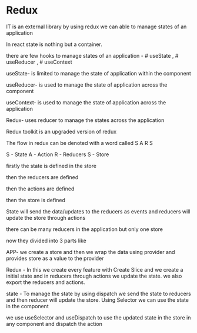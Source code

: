 # Redux

IT is an external library by using redux we can able to manage states of an application

In react state is nothing but a container.

there are few hooks to manage states of an application - # useState , # useReducer , # useContext

useState- is limited to manage the state of application within the component

useReducer- is used to manage the state of application across the component

useContext- is used to manage the state of application across the application

Redux- uses reducer to manage the states across the application

Redux toolkit is an upgraded version of redux


The flow in redux can be denoted with a word called S A R S

S - State
A - Action
R - Reducers
S - Store

firstly the state is defined in the store

then the reducers are defined

then the actions are defined

then the store is defined


State will send the data/updates to the reducers as events and reducers will update the store through actions 

there can be many reducers in the application but only one store


now they divided into 3 parts like 

APP- we create a store and then we wrap the data using provider and provides store as a value to the provider

Redux - In this we create every feature with Create Slice and we create a initial state and in reducers through actions we update the state. we also export the reducers and actions.

state - To manage the state by using dispatch we send the state to reducers and then reducer will update the store. Using Selector we can use the state in the component

we use useSelector and useDispatch to use the updated state in the store in any component and dispatch the action